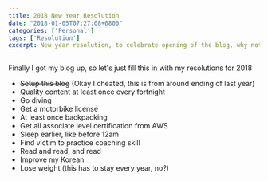 ```yaml
---
title: 2018 New Year Resolution
date: "2018-01-05T07:27:08+0800"
categories: ['Personal']
tags: ['Resolution']
excerpt: New year resolution, to celebrate opening of the blog, why not?
---
```


Finally I got my blog up, so let's just fill this in with my resolutions for 2018

* ~~Setup this blog~~ (Okay I cheated, this is from around ending of last year)
* Quality content at least once every fortnight
* Go diving
* Get a motorbike license
* At least once backpacking
* Get all associate level certification from AWS
* Sleep earlier, like before 12am
* Find victim to practice coaching skill
* Read and read, and read
* Improve my Korean
* Lose weight (this has to stay every year, no?)
